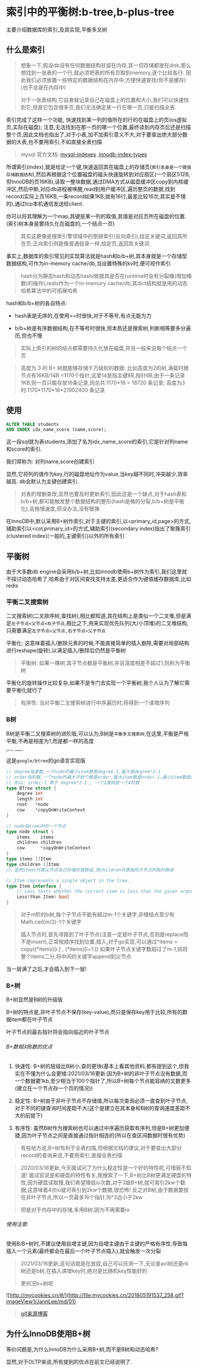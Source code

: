 # 索引中的平衡树:b-tree,b-plus-tree

主要介绍数据库的索引,及其实现,平衡多叉树

## 什么是索引

> 想象一下,假设db没有任何数据结构驻留在内存,其一切存储都放在disk,那么想找到一张表的一个行,就必须把表的所有页取到memory,逐个比较各行. 因此我们必须放置一些特定的数据结构在内存中,方便快速查找(但不是缓存)(也不总是在内存中)
>
> 对于一张表结构,它自身就记录自己在磁盘上的位置和大小,我们可以快速找到它,但是它包含很多页,我们无法确定某一行在哪一页,只能扫描全表.

索引完成了这样一个功能, 快速找到某一列的值所在的行的在磁盘上的页(os虚拟页,实际在磁盘); 注意,无法找到在那一页的哪一个位置,最终读到内存页后还是扫描整个页,因此文档也指出了,对于小表,加不加索引意义不大,对于要查出绝大部分数据的大表,也不要用索引,不如直接全表扫描

> mysql 官方文档: [mysql-indexes](https://dev.mysql.com/doc/refman/5.7/en/mysql-indexes.html) ,[innodb-index-types](https://dev.mysql.com/doc/refman/5.7/en/innodb-index-types.html)

所谓索引(index),就是给定一个键,快速返回其在磁盘上的存储页(`索引本身是一个键值存储数据结构`),然后再根据这个位置磁盘的磁头快速旋转到对应扇区(一个扇区512B,但InnoDB的页16KB),读取一整块数据,通过DMA方式从磁盘缓冲区copy到内核缓冲区,然后中断,对应db进程被唤醒,read到用户缓冲区,遍历整页的数据,找到record(实际上页16KB,一条record如果1KB,就有16行,最差比较16次,其实是不慢的),通过tcp本机通信发送给client.

你可以将其理解为一个map,其键是某一列的取值,其值是对应页所在磁盘的位置.(索引树本身是要持久化在磁盘的,一个结点一页)

> 其实这更像是搜索引擎领域中的倒排索引(反向索引),给定关键词,返回其所在页;正向索引则是像普通目录一样,给定页,返回其关键词.

事实上,数据库的索引常见的实现算法就是hash和b/b+树,其本身就是一个存储型数据结构,可作为in-memory cache/db,当设置特殊的kv时,便可视作索引

> hash分为静态hash和动态hash(依据其是否在runtime时会有分裂桶(增加桶数)的操作),redis作为一个in-memory cache/db,其dict结构就是用的动态哈希算法中的可拓展哈希

hash和b/b+树的各自特点:

- hash表是无序的,在使用==时很快,对于不等号,有点无能为力

- b/b+树是有序数据结构,在不等号时很快,但本质还是搜索树,判断相等要多分遍历,但也不慢

> 实际上索引的树的结点都需要持久化放在磁盘,并且一般来说每个结点一个页

> 高度为 3 的 B+ 树就能够存储千万级别的数据: 比如高度为2的树,满载时根节点有16KB/14B =1170个指针,这里14是指主键8B,指针6B,由于一条记录1KB,则一页只能存放16条记录,则总共:1170*16 = 18720 条记录; 高度为3时:1170\*1170\*16\*21902400 条记录

## 使用

```sql
ALTER TABLE students
ADD INDEX idx_name_score (name,score);
```

这一段sql就为表students,添加了名为idx_name_score的索引,它是针对列name和score的索引.

我们常称为: 对列name,score创建索引

显然,它将列的值作为key,行的磁盘地址作为value,当key越不同时,冲突越少,效率越高. db会默认为主键创建索引.

>  对表的增删查改,显然也要及时更新索引,因此这是一个缺点,对于hash表和b/b+树,都可能触发整个数据结构的整形(hash是桶的分裂,b/b+树是平衡化),会拖慢速度,但没办法,没有银弹.

在InnoDB中,默认采用B+树作索引,对于主键的索引,以<primary_id,page>的方式,辅助索引以<col,primary_id>的方式,辅助索引(secondary index)指出了聚簇索引(clustered index)(一般的,主键索引)以外的所有索引

## 平衡树

由于大多数db engine会采用b/b+树,比如innodb使用b+树作为索引,我们这里就不探讨动态哈希了,哈希由于对区间查找支持太差,更适合作为键值缓存数据库,比如redis

### 平衡二叉搜索树

二叉搜索树(二叉排序树,查找树),相比都知道,其在结构上是类似一个二叉堆,但是满足`左子节点<父节点<右子节点`,相比之下,用来实现优先队列(大/小顶堆)的二叉堆结构,只需要满足`左子节点<父节点,右子节点<父子节点`

平衡化: 这意味着插入/删除元素的时候,不能直接简单的插入删除,需要对局部结构进行reshape(旋转),以满足插入/删除后仍然是平衡树

> 平衡树: 如果一棵树,其子节点都是平衡树,并且深度相差不超过1,则称为平衡树

平衡化的旋转操作比较复杂,如果不是专门去实现一个平衡树,我个人认为了解它需要平衡化就行了

> 有序性: 当对平衡二叉搜索树进行中序遍历时,将得到一个递增序列

### B树

B树是平衡二叉搜索树的进阶版,可以认为,B树是`平衡多叉搜索树`,在这里,平衡是严格平衡,不再是相差为1,而是都一样的高度



<img src="https://static.javatpoint.com/ds/images/b-tree.png" alt="B Tree - javatpoint" style="zoom:33%;" />

这是`google/btree`的go语言实现版

```go
// degree指度数,一个node的最小item数是degree-1,最大是degree*2-1
// order指阶数,一个node的最大子树个数是order,最大item数是order-1,最小item数是order/2
// 所以: order-1 等于 degree*2-1 , 一个2度树是一个4阶数
type BTree struct {
	degree int
	length int
	root   *node
	cow    *copyOnWriteContext
}

// node指tree中的一个节点
type node struct {
	items    items
	children children
	cow      *copyOnWriteContext
}
type items []Item
type children []Item
// 显然items代表父节点自己存储的值数组,而children代表指向子节点的指针数组

// Item represents a single object in the tree.
type Item interface {
	// Less tests whether the current item is less than the given argument.
	Less(than Item) bool
}
```



> 对于m阶的b树,每个子节点不能有超过m-1个关键字,非根结点至少有Math.ceil(m/2)-1个关键字
>
> 插入节点时,首先寻路到了叶子节点(注意一定是叶子节点,否则是replace而不是insert),正常按顺序找到位置,插入,对于go实现,可以通过*items = copy((\*items)[i:] , (\*items)[i+1:]) 如果叶子节点关键字数超过了m-1,则将整个items二分,将中间的关键字append到父节点

当一层满了之后,才会插入到下一层!

### B+树

B+树显然是B树的升级版

B+树的特点是,非叶子节点不保存(key-value),而只是保存key用于比较,所有的数据item都在叶子节点

叶子节点的最右指针将会指向临近的叶子节点

###### B+数相对B数的优点

1. 快速性: B+树的层级比B树小,查的更快(基本上看其他资料,都有提到这个,但我实在不懂为什么会更矮:2021/03/16更新:因为B+树的非叶子节点没有数据,而一个数据要1kb,至少相当于100个指针了,所以B+树每个节点能容纳的叉数更多(建立在一个节点存一个页的情况))

1. 稳定性: B+树由于非叶子节点不存储值,所以每次查询必须一直查到叶子节点,对于不同的键查询时间差距不大(这个是建立在其本身和B树的查询速度差距不大的前提下)
2. 有序性: 虽然B树作为搜索树也可以通过中序遍历获取有序列,但是B+树更加便捷,因为叶子节点之间是直接通过指针相连的(所以在查区间数据时很有优势)

> 有些地方说,B+树有利于全表扫描,但根据文档的建议,对于要查出大部分record的查询来说,不要用索引,直接全表扫描

> 2020/03/16更新,今天面试问了为什么稳定性是一个好的特性呢,可惜我不知道! 面试官说是和硬盘的特性有关,我搜索了一下,B+树比B树更满足硬盘的特性,因为硬盘读取慢,我们希望降低io次数,对于3层B+树,就可索引2kw个数据,这意味着4次io就可索引到2kw个数据,很恐怖! 反之对B树,由于数据要放在非叶子节点,所以一页最多16个指针,16^3远小于2kw
>
> 但是对于内存中的存储,多用B树,因为不再需要io

###### 使用注意:

使用B/B+树时,不建议使用自增主键,因为自增主键由于主键的严格有序性,导致每插入一个元素(最终都会在最后一个叶子节点插入),就会触发一次分裂

> 2021/03/16更新,这句话就是在放屁,自己可以压测一下,无论是avl树还是rb树还是b树,在插入递增key时,绝对是比随机key性能好的
>
> 更何况b+树呢

![http://mycookies.cn/#/](http://file.mycookies.cn/201805191537_258.gif?imageView1/JannLee/md/01)

>  [gif来源博客](http://mycookies.cn/#/)

## 为什么InnoDB使用B+树

等价问题是,为什么InnoDB为什么采用B+树,而不是B树和动态哈希?

显然,对于OLTP来说,所有提到的优点在前文已经说明了.



